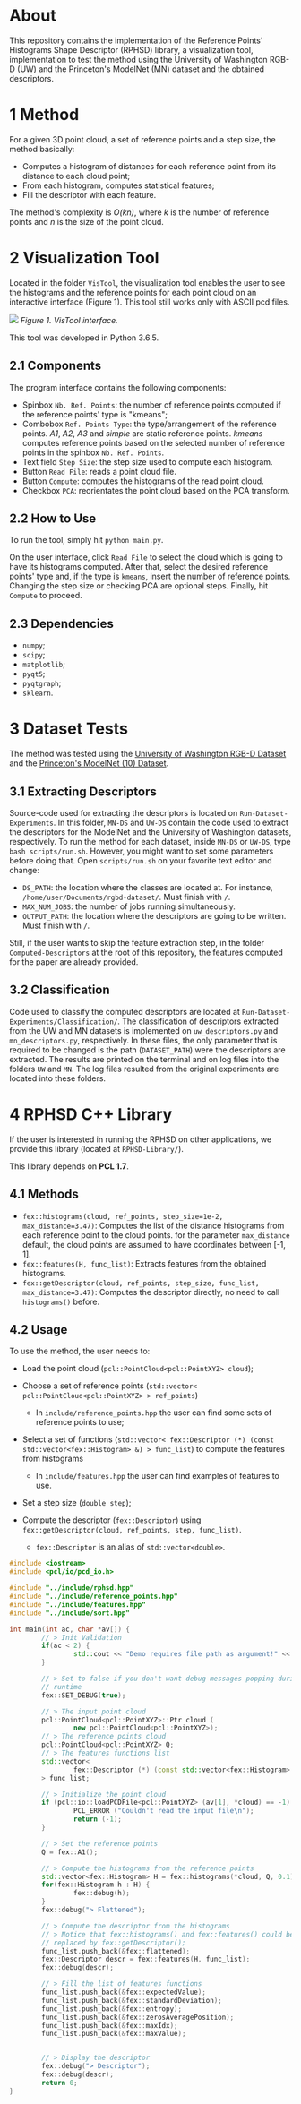 About
===============================

This repository contains the implementation of the Reference Points' Histograms Shape Descriptor (RPHSD) library, a visualization tool, implementation to test the method using the University of Washington RGB-D (UW) and the Princeton's ModelNet (MN) dataset and the obtained descriptors.

1 Method
===============================

For a given 3D point cloud, a set of reference points and a step size, the method basically:
* Computes a histogram of distances for each reference point from its distance to each cloud point;
* From each histogram, computes statistical features;
* Fill the descriptor with each feature.

The method's complexity is _O(kn)_, where _k_ is the number of reference points and _n_ is the size of the point cloud.

2 Visualization Tool
===============================

Located in the folder `VisTool`, the visualization tool enables the user to see the histograms and the reference points for each point cloud on an interactive interface (Figure 1). This tool still works only with ASCII pcd files.

![](readme-img/vistool_interface.png)
_Figure 1. VisTool interface._

This tool was developed in Python 3.6.5.

## 2.1 Components

The program interface contains the following components:
* Spinbox `Nb. Ref. Points`: the number of reference points computed if the reference points' type is "kmeans";
* Combobox `Ref. Points Type`: the type/arrangement of the reference points. _A1_, _A2_, _A3_ and _simple_ are static reference points. _kmeans_ computes reference points based on the selected number of reference points in the spinbox `Nb. Ref. Points`.
* Text field `Step Size`: the step size used to compute each histogram.
* Button `Read File`: reads a point cloud file.
* Button `Compute`: computes the histograms of the read point cloud.
* Checkbox `PCA`: reorientates the point cloud based on the PCA transform.

## 2.2 How to Use
To run the tool, simply hit `python main.py`. 

On the user interface, click `Read File` to select the cloud which is going to have its histograms computed. After that, select the desired reference points' type and, if the type is `kmeans`, insert the number of reference points. Changing the step size or checking PCA are optional steps. Finally, hit `Compute` to proceed.

## 2.3 Dependencies
 
* `numpy`;
* `scipy`; 
* `matplotlib`;
* `pyqt5`;
* `pyqtgraph`;
* `sklearn`.

3 Dataset Tests
===============================

The method was tested using the [University of Washington RGB-D Dataset](https://rgbd-dataset.cs.washington.edu/) and the [Princeton's ModelNet (10) Dataset](http://modelnet.cs.princeton.edu/).

## 3.1 Extracting Descriptors
Source-code used for extracting the descriptors is located on `Run-Dataset-Experiments`. In this folder, `MN-DS` and `UW-DS` contain the code used to extract the descriptors for the ModelNet and the University of Washington datasets, respectively. To run the method for each dataset, inside `MN-DS` or `UW-DS`, type `bash scripts/run.sh`. However, you might want to set some parameters before doing that. Open `scripts/run.sh` on your favorite text editor and change:
* `DS_PATH`: the location  where the classes are located at. For instance, `/home/user/Documents/rgbd-dataset/`. Must finish with `/`.
* `MAX_NUM_JOBS`: the number of jobs running simultaneously.
* `OUTPUT_PATH`: the location where the descriptors are going to be written. Must finish with `/`.

Still, if the user wants to skip the feature extraction step, in the folder `Computed-Descriptors` at the root of this repository, the features computed for the paper are already provided.
 
## 3.2 Classification

Code used to classify the computed descriptors are located at `Run-Dataset-Experiments/Classification/`. The classification of descriptors extracted from the UW and  MN datasets is implemented on `uw_descriptors.py` and `mn_descriptors.py`, respectively. In these files, the only parameter that is required to be changed is the path (`DATASET_PATH`) were the descriptors are extracted. The results are printed on the terminal and on log files into the folders `UW` and `MN`. The log files resulted from the original experiments are located into these folders.

4 RPHSD C++ Library
===============================

If the user is interested in running the RPHSD on other applications, we provide this library (located at `RPHSD-Library/`).

This library depends on __PCL 1.7__.

## 4.1 Methods

* `fex::histograms(cloud, ref_points, step_size=1e-2, max_distance=3.47)`: 
	Computes the list of the distance histograms from each reference point to the
cloud points. for the parameter `max_distance` default, the cloud points are
assumed to have coordinates between [-1, 1].
* `fex::features(H, func_list)`: Extracts features from the obtained histograms.
* `fex::getDescriptor(cloud, ref_points, step_size, func_list, max_distance=3.47)`: Computes the descriptor directly, no need to call `histograms()` before. 

## 4.2 Usage

To use the method, the user needs to:
* Load the point cloud (`pcl::PointCloud<pcl::PointXYZ> cloud`);
* Choose a set of reference points (`std::vector< pcl::PointCloud<pcl::PointXYZ> > ref_points`)
	* In `include/reference_points.hpp` the user can find some sets of reference points to use;
* Select a set of functions (`std::vector< fex::Descriptor (*) (const std::vector<fex::Histogram> &) > func_list`) to compute the features from histograms
	* In `include/features.hpp` the user can find examples of features to use.
* Set a step size (`double step`);

* Compute the descriptor (`fex::Descriptor`) using `fex::getDescriptor(cloud, ref_points, step, func_list)`.
	* `fex::Descriptor` is an alias of `std::vector<double>`.


```Cpp
#include <iostream>
#include <pcl/io/pcd_io.h>

#include "../include/rphsd.hpp"
#include "../include/reference_points.hpp"
#include "../include/features.hpp"
#include "../include/sort.hpp"

int main(int ac, char *av[]) {
        // > Init Validation
        if(ac < 2) {
                std::cout << "Demo requires file path as argument!" << std::endl;
        }

        // > Set to false if you don't want debug messages popping during 
        // runtime
        fex::SET_DEBUG(true);

        // > The input point cloud
        pcl::PointCloud<pcl::PointXYZ>::Ptr cloud (
                new pcl::PointCloud<pcl::PointXYZ>);
        // > The reference points cloud
        pcl::PointCloud<pcl::PointXYZ> Q;
        // > The features functions list
        std::vector<
                fex::Descriptor (*) (const std::vector<fex::Histogram> &)
        > func_list;

        // > Initialize the point cloud
        if (pcl::io::loadPCDFile<pcl::PointXYZ> (av[1], *cloud) == -1) {
                PCL_ERROR ("Couldn't read the input file\n");
                return (-1);
        }

        // > Set the reference points
        Q = fex::A1();

        // > Compute the histograms from the reference points
        std::vector<fex::Histogram> H = fex::histograms(*cloud, Q, 0.1);
        for(fex::Histogram h : H) {
                fex::debug(h);
        }
        fex::debug("> Flattened");

        // > Compute the descriptor from the histograms
        // > Notice that fex::histograms() and fex::features() could be 
        // replaced by fex::getDescriptor();
        func_list.push_back(&fex::flattened);
        fex::Descriptor descr = fex::features(H, func_list);
        fex::debug(descr);

        // > Fill the list of features functions
        func_list.push_back(&fex::expectedValue);
        func_list.push_back(&fex::standardDeviation);
        func_list.push_back(&fex::entropy);
        func_list.push_back(&fex::zerosAveragePosition);
        func_list.push_back(&fex::maxIdx);
        func_list.push_back(&fex::maxValue);


        // > Display the descriptor
        fex::debug("> Descriptor");
        fex::debug(descr);
        return 0;
}
```


